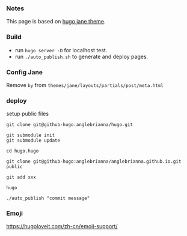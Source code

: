 ### Notes
This page is based on [hugo jane theme](https://github.com/xianmin/hugo-theme-jane).

### Build
* run `hugo server -D` for localhost test.
* run `./auto_publish.sh` to generate and deploy pages.

### Config Jane
Remove `by` from `themes/jane/layouts/partials/post/meta.html`

### deploy
setup public files
```
git clone git@github-hugo:anglebrianna/hugo.git

git submodule init
git submodule update

cd hugo.hugo

git clone git@github-hugo:anglebrianna/anglebrianna.github.io.git public

```

```
git add xxx

hugo

./auto_publish "commit message"
```

### Emoji

https://hugoloveit.com/zh-cn/emoji-support/
